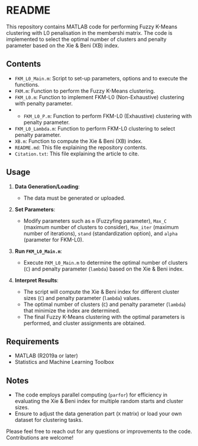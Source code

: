 # README

This repository contains MATLAB code for performing Fuzzy K-Means clustering with L0 penalisation in the membershi matrix. 
The code is implemented to select the optimal number of clusters and penalty parameter based on the Xie & Beni (XB) index.

## Contents
- `FKM_L0_Main.m`: Script to set-up parameters, options and to execute the functions.
- `FKM.m`: Function to perform the Fuzzy K-Means clustering.
- `FKM_L0.m`: Function to implement FKM-L0 (Non-Exhaustive) clustering with penalty parameter.
- - `FKM_L0_P.m`: Function to perform FKM-L0 (Exhaustive) clustering with penalty parameter.
- `FKM_L0_Lambda.m`: Function to perform FKM-L0 clustering to select penalty parameter.
- `XB.m`: Function to compute the Xie & Beni (XB) index.
- `README.md`: This file explaining the repository contents.
- `Citation.txt`: This file explaining the article to cite.

## Usage
1. **Data Generation/Loading**: 
   - The data must be generated or uploaded.

2. **Set Parameters**:
   - Modify parameters such as `m` (Fuzzyfing parameter), `Max_C` (maximum number of clusters to consider), `Max_iter` (maximum number of iterations), `stand` (standardization option), and `alpha` (parameter for FKM-L0).

3. **Run `FKM_L0_Main.m`**:
   - Execute `FKM_L0_Main.m` to determine the optimal number of clusters (`C`) and penalty parameter (`lambda`) based on the Xie & Beni index.

4. **Interpret Results**:
   - The script will compute the Xie & Beni index for different cluster sizes (`C`) and penalty parameter (`lambda`) values.
   - The optimal number of clusters (`C`) and penalty parameter (`lambda`) that minimize the index are determined.
   - The final Fuzzy K-Means clustering with the optimal parameters is performed, and cluster assignments are obtained.

## Requirements
- MATLAB (R2019a or later)
- Statistics and Machine Learning Toolbox

## Notes
- The code employs parallel computing (`parfor`) for efficiency in evaluating the Xie & Beni index for multiple random starts and cluster sizes.
- Ensure to adjust the data generation part (`X` matrix) or load your own dataset for clustering tasks.

Please feel free to reach out for any questions or improvements to the code. Contributions are welcome!
